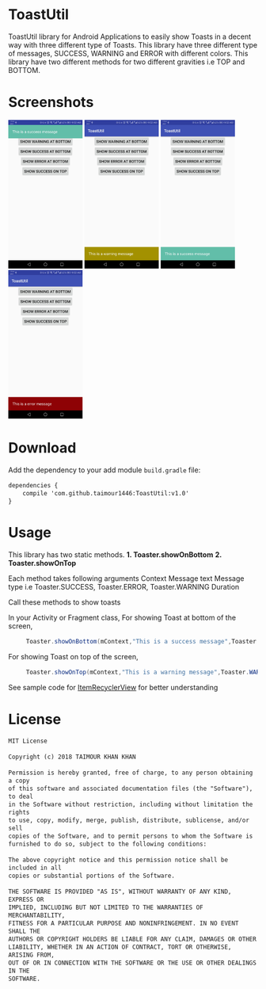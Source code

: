 # ToastUtil
ToastUtil library for Android Applications to easily show Toasts in a decent way with three different type of Toasts. This library have three different type of messages, SUCCESS, WARNING and ERROR with different colors. This library have two different methods for two different gravities i.e TOP and BOTTOM.

# Screenshots

<img src="https://github.com/taimour1446/ToastUtil/blob/master/Screenshots/Screenshot_20180719-095232.jpg " width="150"> <img src="https://github.com/taimour1446/ToastUtil/blob/master/Screenshots/Screenshot_20180719-095240.jpg " width="150"> <img src="https://github.com/taimour1446/ToastUtil/blob/master/Screenshots/Screenshot_20180719-095247.jpg " width="150"> <img src="https://github.com/taimour1446/ToastUtil/blob/master/Screenshots/Screenshot_20180719-095253.jpg " width="150">


# Download

Add the dependency to your add module `build.gradle` file:

```
dependencies {
    compile 'com.github.taimour1446:ToastUtil:v1.0'
}

```
# Usage
This library has two static methods. 
**1. Toaster.showOnBottom**
**2. Toaster.showOnTop**

Each method takes following arguments
Context
Message text
Message type i.e Toaster.SUCCESS, Toaster.ERROR, Toaster.WARNING
Duration

Call these methods to show toasts 

In your Activity or Fragment class,
For showing Toast at bottom of the screen,

````java
     Toaster.showOnBottom(mContext,"This is a success message",Toaster.SUCCESS, Toast.LENGTH_LONG);
````
For showing Toast on top of the screen,

````java
     Toaster.showOnTop(mContext,"This is a warning message",Toaster.WARNING, Toast.LENGTH_LONG);
````


See sample code for [ItemRecyclerView](https://github.com/taimour1446/RecyclerView-AdvanceViewHolder/blob/master/app/src/main/java/com/xplores/inventory/ItemRecyclerView.java) for better understanding

# License
```
MIT License

Copyright (c) 2018 TAIMOUR KHAN KHAN

Permission is hereby granted, free of charge, to any person obtaining a copy
of this software and associated documentation files (the "Software"), to deal
in the Software without restriction, including without limitation the rights
to use, copy, modify, merge, publish, distribute, sublicense, and/or sell
copies of the Software, and to permit persons to whom the Software is
furnished to do so, subject to the following conditions:

The above copyright notice and this permission notice shall be included in all
copies or substantial portions of the Software.

THE SOFTWARE IS PROVIDED "AS IS", WITHOUT WARRANTY OF ANY KIND, EXPRESS OR
IMPLIED, INCLUDING BUT NOT LIMITED TO THE WARRANTIES OF MERCHANTABILITY,
FITNESS FOR A PARTICULAR PURPOSE AND NONINFRINGEMENT. IN NO EVENT SHALL THE
AUTHORS OR COPYRIGHT HOLDERS BE LIABLE FOR ANY CLAIM, DAMAGES OR OTHER
LIABILITY, WHETHER IN AN ACTION OF CONTRACT, TORT OR OTHERWISE, ARISING FROM,
OUT OF OR IN CONNECTION WITH THE SOFTWARE OR THE USE OR OTHER DEALINGS IN THE
SOFTWARE.

```
